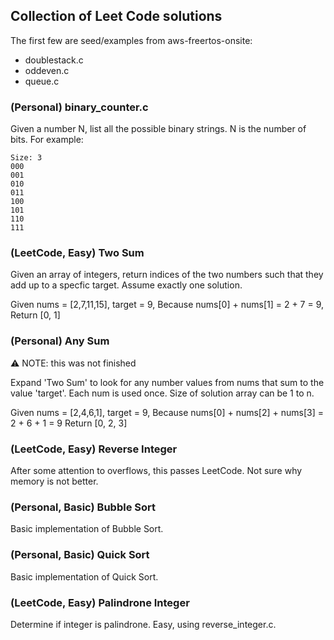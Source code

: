 ## Collection of Leet Code solutions

The first few are seed/examples from aws-freertos-onsite:

- doublestack.c
- oddeven.c
- queue.c

### (Personal) binary_counter.c

Given a number N, list all the possible binary strings.  N is the number of bits.  For example:
```
Size: 3
000
001
010
011
100
101
110
111
```

### (LeetCode, Easy) Two Sum

Given an array of integers, return indices of the two numbers such that they add up to a specfic target.  Assume exactly one solution.

Given nums = [2,7,11,15], target = 9,
Because nums[0] + nums[1] = 2 + 7 = 9,
Return [0, 1]

### (Personal) Any Sum
:warning: NOTE: this was not finished

Expand 'Two Sum' to look for any number values from nums that sum to the value 'target'.  Each num is used once.  Size of solution array can be 1 to n.

Given nums = [2,4,6,1], target = 9,
Because nums[0] + nums[2] + nums[3] = 2 + 6 + 1 = 9
Return [0, 2, 3]

### (LeetCode, Easy) Reverse Integer

After some attention to overflows, this passes LeetCode.  Not sure why memory is not better.

### (Personal, Basic) Bubble Sort

Basic implementation of Bubble Sort.

### (Personal, Basic) Quick Sort

Basic implementation of Quick Sort.

### (LeetCode, Easy) Palindrone Integer

Determine if integer is palindrone.  Easy, using reverse_integer.c.

